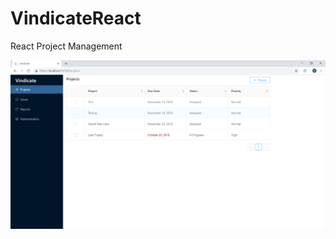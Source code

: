 # VindicateReact
React Project Management

![Vindicate](https://raw.githubusercontent.com/danielbls/VindicateReact/master/Vindicate.png)